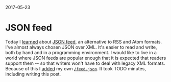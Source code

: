 2017-05-23

JSON feed
=========

Today I [learned][Trivium] about [JSON feed][], an alternative to RSS
and Atom formats.  I've almost always chosen JSON over XML.  It's easier
to read and write, both by hand and in a programming environment.  I
would like to live in a world where JSON feeds are popular enough that
it is expected that readers support them -- so that writers won't have
to deal with legacy XML formats.  Because of this I [added][commit] my
own [`/feed.json`](/feed.json).  It took TODO minutes, including writing
this post.

  [Trivium]: http://chneukirchen.org/trivium/2017-05-22
  [JSON feed]: https://jsonfeed.org/2017/05/17/announcing_json_feed
  [commit]: /TODO
